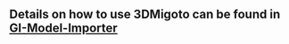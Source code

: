 ## Details on how to use 3DMigoto can be found in [GI-Model-Importer](https://github.com/SilentNightSound/GI-Model-Importer)
